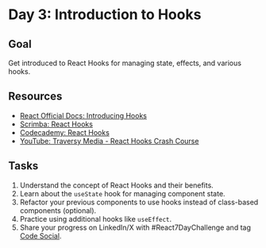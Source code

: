 # Day 3: Introduction to Hooks

## Goal
Get introduced to React Hooks for managing state, effects, and various hooks.

## Resources
- [React Official Docs: Introducing Hooks](https://reactjs.org/docs/hooks-intro.html)
- [Scrimba: React Hooks](https://scrimba.com/learn/reacthooks)
- [Codecademy: React Hooks](https://www.codecademy.com/learn/react-101)
- [YouTube: Traversy Media - React Hooks Crash Course](https://www.youtube.com/watch?v=f687hBjwFcM)

## Tasks
1. Understand the concept of React Hooks and their benefits.
2. Learn about the `useState` hook for managing component state.
3. Refactor your previous components to use hooks instead of class-based components (optional).
4. Practice using additional hooks like `useEffect`.
5. Share your progress on LinkedIn/X with #React7DayChallenge and tag [Code Social](https://bio.link/codesocial).
